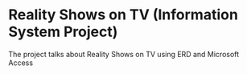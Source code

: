 # Reality Shows on TV (Information System Project) 
The project talks about Reality Shows on TV using ERD and Microsoft Access
